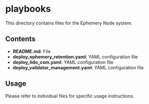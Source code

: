 # playbooks

This directory contains files for the Ephemery Node system.

## Contents

- **README.md**: File
- **deploy_ephemery_retention.yaml**: YAML configuration file
- **deploy_lido_csm.yaml**: YAML configuration file
- **deploy_validator_management.yaml**: YAML configuration file

## Usage

Please refer to individual files for specific usage instructions.
